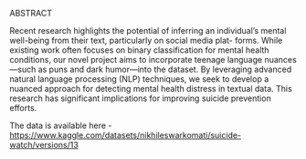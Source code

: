 ABSTRACT

Recent research highlights the potential of inferring an individual’s
mental well-being from their text, particularly on social media plat-
forms. While existing work often focuses on binary classification
for mental health conditions, our novel project aims to incorporate
teenage language nuances—such as puns and dark humor—into the
dataset. By leveraging advanced natural language processing (NLP)
techniques, we seek to develop a nuanced approach for detecting
mental health distress in textual data. This research has significant
implications for improving suicide prevention efforts.

The data is available here - https://www.kaggle.com/datasets/nikhileswarkomati/suicide-watch/versions/13
